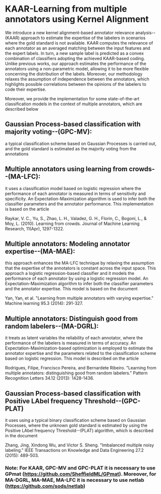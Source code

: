# KAAR-Learning from multiple annotators using Kernel Alignment

We introduce a new kernel alignment-based annotator relevance analysis--(KAAR) approach to estimate the expertise of the labelers in scenarios where the gold standard is not available. KAAR computes the relevance of each annotator as an averaged matching between the input features and the expert labels. In turn, a new sample label is predicted as a convex combination of classifiers adopting the achieved KAAR-based coding. Unlike previous works, our approach estimates the performance of the annotators using a non-parametric model, allowing it to be more flexible concerning the distribution of the labels. Moreover, our methodology relaxes the assumption of independence between the annotators, which highlights possible correlations between the opinions of the labelers to code their expertise. 

Moreover, we provide the implementation for some state-of-the-art classification models in the context of multiple annotators, which are described below  

## Gaussian Process-based classification with majority voting--(GPC-MV):  
a typical classification scheme based on Gaussian Processes is carried out, and the gold standard is estimated as the majority voting from the annotations

## Multiple annotators using learning from crowds--(MA-LFC):
it uses a classification model based on logistic regression where the performance of each annotator is measured in terms of sensitivity and specificity. An Expectation-Maximization algorithm is used to infer both the classifier parameters and the annotator performance. This implementation is based on the article

Raykar, V. C., Yu, S., Zhao, L. H., Valadez, G. H., Florin, C., Bogoni, L., & Moy, L. (2010). Learning from crowds. Journal of Machine Learning Research, 11(Apr), 1297-1322.

## Multiple annotators: Modeling annotator expertise--(MA-MAE):
this approach enhances the MA-LFC technique by relaxing the assumption that the expertise of the annotators is constant across the input space. This approach a logistic regression-based classifier and it models the performance of each annotator by using a logistic regression model. An Expectation-Maximization algorithm to infer both the classifier parameters and the annotator expertise. This model is based on the document

Yan, Yan, et al. "Learning from multiple annotators with varying expertise." Machine learning 95.3 (2014): 291-327.

##  Multiple annotators: Distinguish good from random labelers--(MA-DGRL):
it treats as latent variables the reliability of each annotator, where the performance of the labelers is measured in terms of accuracy. An Expectation-Maximization-based optimization is employed to estimate the annotator expertise and the parameters related to the classification scheme based on logistic regression. This model is described on the article 

Rodrigues, Filipe, Francisco Pereira, and Bernardete Ribeiro. "Learning from multiple annotators: distinguishing good from random labelers." Pattern Recognition Letters 34.12 (2013): 1428-1436.

## Gaussian Process-based classification with Positive LAbel frequency Threshold--(GPC-PLAT)
it uses using a typical binary classification scheme based on Gaussian Processes, where the unknown gold standard is estimated by using the Positive LAbel frequency Threshold--(PLAT) algorithm, which is described in the document 

Zhang, Jing, Xindong Wu, and Victor S. Sheng. "Imbalanced multiple noisy labeling." IEEE Transactions on Knowledge and Data Engineering 27.2 (2015): 489-503.


### Note: For KAAR, GPC-MV and GPC-PLAT it is necessary to use GPmat (https://github.com/SheffieldML/GPmat). Moreover, for MA-DGRL, MA-MAE, MA-LFC it is necessary to use netlab (https://github.com/sods/netlab) 
